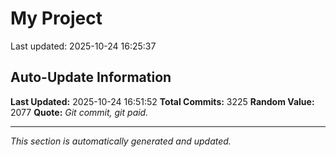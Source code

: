 # My Project


Last updated: 2025-10-24 16:25:37
































































































































































































































































































































































































































































































































































































































































































































































































































































































































































































































































































































































































































































































































































































































































































































































































































































































































































































































































































































































































































































































































































































































































































































































































































































































































































































































































































































































































































































































































































































































































































































































































































































































































































































































































































































































































































































































































































## Auto-Update Information

**Last Updated:** 2025-10-24 16:51:52
**Total Commits:** 3225
**Random Value:** 2077
**Quote:** _Git commit, git paid._

---
_This section is automatically generated and updated._